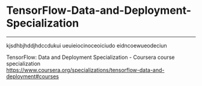 # TensorFlow-Data-and-Deployment-Specialization
*************************************************************

kjsdhbjhddjhdccdukui
ueuieiocinoceoiciudo
eidncoewueodeciun



TensorFlow: Data and Deployment Specialization - Coursera course specialization   
https://www.coursera.org/specializations/tensorflow-data-and-deployment#courses


